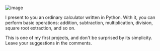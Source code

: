   ![image](https://github.com/user-attachments/assets/4772392b-ccf7-4d83-8628-8b5da7c2a849)


I present to you an ordinary calculator written in Python. With it, you can perform basic operations: addition, subtraction, multiplication, division, square root extraction, and so on.

This is one of my first projects, and don't be surprised by its simplicity. Leave your suggestions in the comments.
